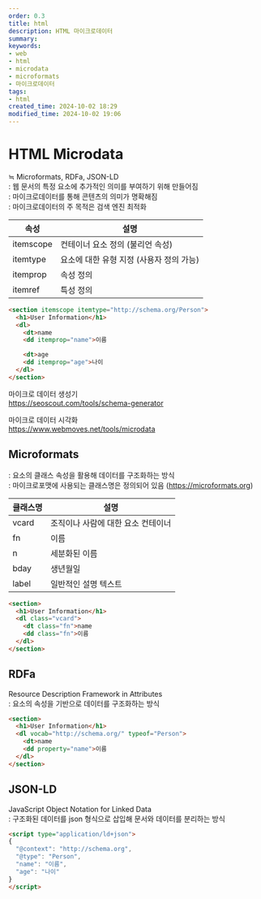 ```yaml
---
order: 0.3
title: html
description: HTML 마이크로데이터
summary:
keywords:
- web
- html
- microdata
- microformats
- 마이크로데이터
tags:
- html
created_time: 2024-10-02 18:29
modified_time: 2024-10-02 19:06
---
```


# HTML Microdata
≒ Microformats, RDFa, JSON-LD  
: 웹 문서의 특정 요소에 추가적인 의미를 부여하기 위해 만들어짐  
: 마이크로데이터를 통해 콘텐츠의 의미가 명확해짐  
: 마이크로데이터의 주 목적은 검색 엔진 최적화  

속성 | 설명
---|---
itemscope | 컨테이너 요소 정의 (불리언 속성)
itemtype  | 요소에 대한 유형 지정 (사용자 정의 가능)
itemprop  | 속성 정의
itemref   | 특성 정의  


```html
<section itemscope itemtype="http://schema.org/Person">
  <h1>User Information</h1>
  <dl>
    <dt>name
    <dd itemprop="name">이름

    <dt>age
    <dd itemprop="age">나이
  </dl>
</section>
```


마이크로 데이터 생성기   
https://seoscout.com/tools/schema-generator


마이크로 데이터 시각화   
https://www.webmoves.net/tools/microdata



## Microformats 
: 요소의 클래스 속성을 활용해 데이터를 구조화하는 방식  
: 마이크로포맷에 사용되는 클래스명은 정의되어 있음 (https://microformats.org)  

클래스명 | 설명
---|---
vcard  | 조직이나 사람에 대한 요소 컨테이너
fn     | 이름
n      | 세분화된 이름
bday   | 생년월일
label  | 일반적인 설명 텍스트


```html
<section>
  <h1>User Information</h1>
  <dl class="vcard">
    <dt class="fn">name
    <dd class="fn">이름
  </dl>
</section>
```



## RDFa
Resource Description Framework in Attributes  
: 요소의 속성을 기반으로 데이터를 구조화하는 방식  

```html
<section>
  <h1>User Information</h1>
  <dl vocab="http://schema.org/" typeof="Person">
    <dt>name
    <dd property="name">이름
  </dl>
</section>
```



## JSON-LD
JavaScript Object Notation for Linked Data  
: 구조화된 데이터를 json 형식으로 삽입해 문서와 데이터를 분리하는 방식  

```html
<script type="application/ld+json">
{
  "@context": "http://schema.org",
  "@type": "Person",
  "name": "이름",
  "age": "나이"
}
</script>
```